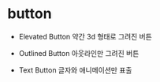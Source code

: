 # button

- Elevated Button 
    약간 3d 형태로 그려진 버튼

- Outlined Button
    아웃라인만 그려진 버튼

- Text Button
    글자와 애니메이션만 표출